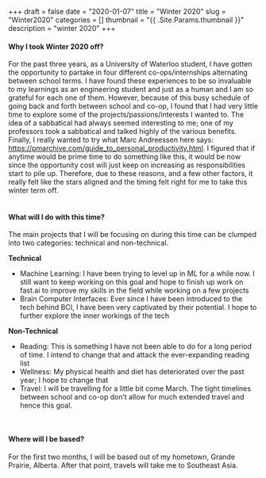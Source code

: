 +++ 
draft = false
date = "2020-01-07"
title = "Winter 2020"
slug = "Winter2020" 
categories = []
thumbnail = "{{ .Site.Params.thumbnail }}"
description = "winter 2020"
+++
&nbsp;

<!-- <em>Why I took Winter 2020 off?</em> -->
#### Why I took Winter 2020 off?


For the past three years, as a University of Waterloo student, I have gotten the opportunity to partake in four different co-ops/internships alternating between school terms. I have found these experiences to be so invaluable to my learnings as an engineering student and just as a human and I am so grateful for each one of them. However, because of this busy schedule of going back and forth between school and co-op, I found that I had very little time to explore some of the projects/passions/interests I wanted to. The idea of a sabbatical had always seemed interesting to me; one of my professors took a sabbatical and talked highly of the various benefits. Finally, I really wanted to try what Marc Andreessen here says: https://pmarchive.com/guide_to_personal_productivity.html.  I figured that if anytime would be prime time to do something like this, it would be now since the opportunity cost will just keep on increasing as responsibilities start to pile up. Therefore, due to these reasons, and a few other factors, it really felt like the stars aligned and the timing felt right for me to take this winter term off.  
&nbsp;


#### What will I do with this time? 


The main projects that I will be focusing on during this time can be clumped into two categories: technical and non-technical. 

<strong> Technical </strong>

* Machine Learning: I have been trying to level up in ML for a while now. I still want to keep working on this goal and hope to finish up work on fast.ai to improve my skills in the field while working on a few projects 
* Brain Computer Interfaces: Ever since I have been introduced to the tech behind BCI, I have been very captivated by their potential. I hope to further explore the inner workings of the tech 

<strong> Non-Technical </strong>

* Reading: This is something I have not been able to do for a long period of time. I intend to change that and attack the ever-expanding reading list
* Wellness: My physical health and diet has deteriorated over the past year; I hope to change that
* Travel: I will be travelling for a little bit come March. The tight timelines between school and co-op don’t allow for much extended travel and hence this goal. 

&nbsp;

#### Where will I be based? 


For the first two months, I will be based out of my hometown, Grande Prairie, Alberta. After that point, travels will take me to Southeast Asia. 



